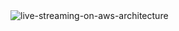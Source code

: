 <img alt="live-streaming-on-aws-architecture" title="live-streaming-on-aws-architecture" src="//d1.awsstatic.com/Solutions/Solutions%20Category%20Template%20Draft/Solution%20Architecture%20Diagrams/live-streaming-on-aws-architecture.af9074fc8bcad35d6b708002ff97d956f9d36284.png">
